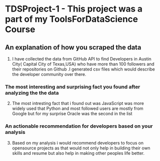 # TDSProject-1 - This project was a part of my ToolsForDataScience Course 

## An explanation of how you scraped the data
1. I have collected the data from GitHub API to find Developers in Austin City( Capital City of Texas,USA) who have more than 100 followers and their repositories on Github .I generated csv files which would describe the developer community over there.

### The most interesting and surprising fact you found after analyzing the the data
2. The most intresting fact that i found out was JavaScript was more widely used that Python and most followed users are mostly from Google but for my surprise Oracle was the second in the list

### An actionable recommendation for developers based on your analysis
3. Based on my analysis i would recommend developers to focus on opensource projects as that would not only help in building their own skills and resume but also help in making other peoples life better.

